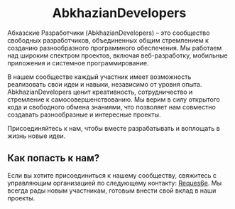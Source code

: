 <h1 align="center">AbkhazianDevelopers</h1>

Абхазские Разработчики (AbkhazianDevelopers) – это сообщество свободных разработчиков, объединенных общим стремлением к созданию разнообразного программного обеспечения. Мы работаем над широким спектром проектов, включая веб-разработку, мобильные приложения и системное программирование.

В нашем сообществе каждый участник имеет возможность реализовать свои идеи и навыки, независимо от уровня опыта. AbkhazianDevelopers ценит креативность, сотрудничество и стремление к самосовершенствованию. Мы верим в силу открытого кода и свободного обмена знаниями, что позволяет нам совместно создавать разнообразные и интересные проекты.

Присоединяйтесь к нам, чтобы вместе разрабатывать и воплощать в жизнь новые идеи.

## Как попасть к нам?

Если вы хотите присоединиться к нашему сообществу, свяжитесь с управляющим организацией по следующему контакту: [Reques6e](https://t.me/rqs6e). Мы всегда рады новым участникам, готовым внести свой вклад в наши проекты.
